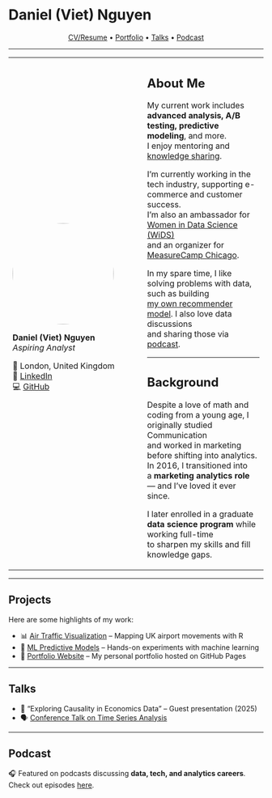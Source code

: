 # Daniel (Viet) Nguyen

<p align="center">
  <a href="#about-me">CV/Resume</a> •
  <a href="#projects">Portfolio</a> •
  <a href="#talks">Talks</a> •
  <a href="#podcast">Podcast</a>
</p>

---

<table>
<tr>
<td width="250">

<img src="https://your-photo-link.jpg" width="200" style="border-radius:50%;"/>

**Daniel (Viet) Nguyen**  
_Aspiring Analyst_  

📍 London, United Kingdom  
🔗 [LinkedIn](https://www.linkedin.com/in/your-link)  
💻 [GitHub](https://github.com/your-username)  

</td>
<td>

## About Me  

My current work includes **advanced analysis, A/B testing, predictive modeling**, and more.  
I enjoy mentoring and [knowledge sharing](https://example.com).  

I’m currently working in the tech industry, supporting e-commerce and customer success.  
I’m also an ambassador for [Women in Data Science (WiDS)](https://www.widsconference.org/)  
and an organizer for [MeasureCamp Chicago](https://www.measurecamp.org/).  

In my spare time, I like solving problems with data, such as building  
[my own recommender model](https://example.com). I also love data discussions  
and sharing those via [podcast](https://example.com).  

---

## Background  

Despite a love of math and coding from a young age, I originally studied Communication  
and worked in marketing before shifting into analytics. In 2016, I transitioned into  
a **marketing analytics role** — and I’ve loved it ever since.  

I later enrolled in a graduate **data science program** while working full-time  
to sharpen my skills and fill knowledge gaps.  

</td>
</tr>
</table>

---

## Projects  

Here are some highlights of my work:  

- 📊 [Air Traffic Visualization](https://github.com/your-username/uk-airports) – Mapping UK airport movements with R  
- 🤖 [ML Predictive Models](https://github.com/your-username/ml-models) – Hands-on experiments with machine learning  
- 📝 [Portfolio Website](https://your-username.github.io/) – My personal portfolio hosted on GitHub Pages  

---

## Talks  

- 🎤 “Exploring Causality in Economics Data” – Guest presentation (2025)  
- 🗣️ [Conference Talk on Time Series Analysis](https://example.com)  

---

## Podcast  

🎧 Featured on podcasts discussing **data, tech, and analytics careers**.  
Check out episodes [here](https://example.com).  
